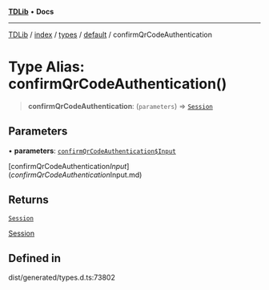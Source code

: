 [**TDLib**](../../../../../../README.md) • **Docs**

***

[TDLib](../../../../../../modules.md) / [index](../../../../../README.md) / [types](../../../README.md) / [default](../README.md) / confirmQrCodeAuthentication

# Type Alias: confirmQrCodeAuthentication()

> **confirmQrCodeAuthentication**: (`parameters`) => [`Session`](Session.md)

## Parameters

• **parameters**: [`confirmQrCodeAuthentication$Input`](confirmQrCodeAuthentication$Input.md)

[confirmQrCodeAuthentication$Input](confirmQrCodeAuthentication$Input.md)

## Returns

[`Session`](Session.md)

[Session](Session.md)

## Defined in

dist/generated/types.d.ts:73802
